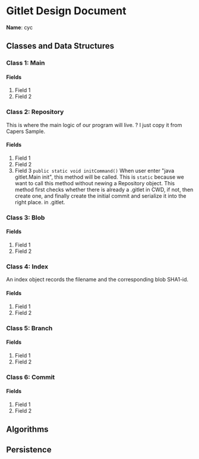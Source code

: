 # Gitlet Design Document

**Name**: cyc

## Classes and Data Structures

### Class 1: Main

#### Fields

1. Field 1
2. Field 2


### Class 2: Repository

This is where the main logic of our program will live. ? I just copy it from Capers Sample.

#### Fields

1. Field 1
2. Field 2
3. Field 3 `public static void initCommand()` When user enter "java gitlet.Main init", this method will be called. 
This is `static` because we want to call this method without newing a Repository object. This method first checks whether
there is already a .gitlet in CWD, if not, then create one, and finally create the initial commit and serialize it into 
the right place.
in .gitlet.



### Class 3: Blob

#### Fields

1. Field 1
2. Field 2


### Class 4: Index

An index object records the filename and the corresponding blob SHA1-id.
#### Fields

1. Field 1
2. Field 2


### Class 5: Branch

#### Fields

1. Field 1
2. Field 2

### Class 6: Commit

#### Fields

1. Field 1
2. Field 2



## Algorithms

## Persistence

